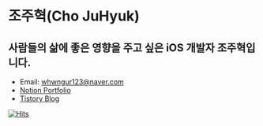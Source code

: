 # 조주혁(Cho JuHyuk)
## 사람들의 삶에 좋은 영향을 주고 싶은 iOS 개발자 조주혁입니다.
* Email: whwngur123@naver.com
* [Notion Portfolio](https://www.notion.so/chojuhyuk/iOS-24ab4212f854411082c8a3db0799c1fe?pvs=4) 
* [Tistory Blog](https://jo030225.tistory.com)


[![Hits](https://hits.seeyoufarm.com/api/count/incr/badge.svg?url=https%3A%2F%2Fgithub.com%2Fjo030225&count_bg=%2379C83D&title_bg=%23555555&icon=&icon_color=%23E7E7E7&title=hits&edge_flat=false)](https://hits.seeyoufarm.com)                                                     
